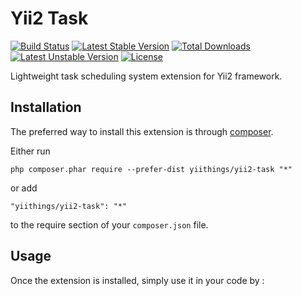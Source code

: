 Yii2 Task
=========
[![Build Status](https://travis-ci.org/yiithings/yii2-task.svg)](https://travis-ci.org/yiithings/yii2-task)
[![Latest Stable Version](https://poser.pugx.org/yiithings/yii2-task/v/stable.svg)](https://packagist.org/packages/yiithings/yii2-task) 
[![Total Downloads](https://poser.pugx.org/yiithings/yii2-task/downloads.svg)](https://packagist.org/packages/yiithings/yii2-task) 
[![Latest Unstable Version](https://poser.pugx.org/yiithings/yii2-task/v/unstable.svg)](https://packagist.org/packages/yiithings/yii2-task)
[![License](https://poser.pugx.org/yiithings/yii2-task/license.svg)](https://packagist.org/packages/yiithings/yii2-task)

Lightweight task scheduling system extension for Yii2 framework.

Installation
------------

The preferred way to install this extension is through [composer](http://getcomposer.org/download/).

Either run

```
php composer.phar require --prefer-dist yiithings/yii2-task "*"
```

or add

```
"yiithings/yii2-task": "*"
```

to the require section of your `composer.json` file.


Usage
-----

Once the extension is installed, simply use it in your code by  :
```php

```